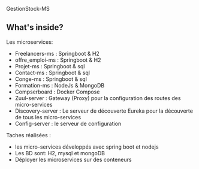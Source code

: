 GestionStock-MS

What's inside?
--------------

Les microservices:
  - Freelancers-ms : Springboot & H2
  - offre_emploi-ms : Springboot & H2
  - Projet-ms : Springboot & sql
  - Contact-ms : Springboot & sql
  - Conge-ms : Springboot & sql
  - Formation-ms : NodeJs & MongoDB
  - Compserboard : Docker Compose
  - Zuul-server : Gateway (Proxy) pour la configuration des routes des micro-services
  - Discovery-server : Le serveur de découverte Eureka pour la découverte de tous les micro-services
  - Config-server : le serveur de configuration

Taches réalisées :
- les micro-services développés avec spring boot et nodejs 
- Les BD sont: H2, mysql et mongoDB
- Déployer les microservices sur des conteneurs
